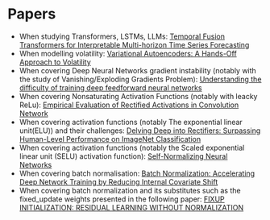 # Papers
- When studying Transformers, LSTMs, LLMs: [Temporal Fusion Transformers for Interpretable Multi-horizon Time Series Forecasting](https://arxiv.org/pdf/1912.09363.pdf)
- When modelling volatility: [Variational Autoencoders: A Hands-Off Approach to Volatility](https://arxiv.org/pdf/2102.03945.pdf)
- When covering Deep Neural Networks gradient instability (notably with the study of Vanishing/Exploding Gradients Problem): [Understanding the difficulty of training deep feedforward neural networks](http://proceedings.mlr.press/v9/glorot10a/glorot10a.pdf)
- When covering Nonsaturating Activation Functions (notably with leacky ReLu): [Empirical Evaluation of Rectified Activations in Convolution Network](https://arxiv.org/pdf/1505.00853.pdf)
- When covering activation functions (notably The exponential linear unit(ELU)) and their challenges: [Delving Deep into Rectifiers: Surpassing Human-Level Performance on ImageNet Classification](https://arxiv.org/pdf/1502.01852.pdf)
- When covering activation functions (notably  the Scaled exponential linear unit (SELU) activation function): [Self-Normalizing Neural Networks](https://arxiv.org/pdf/1706.02515.pdf)
- When covering batch normalisation: [Batch Normalization: Accelerating Deep Network Training by Reducing Internal Covariate Shift](http://proceedings.mlr.press/v37/ioffe15.pdf)
- When covering batch normalization and its substitutes such as the fixed_update weights presented in the following paper: [FIXUP INITIALIZATION: RESIDUAL LEARNING WITHOUT NORMALIZATION](https://arxiv.org/pdf/1901.09321.pdf)
